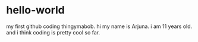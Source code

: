 # hello-world
my first github coding thingymabob. hi my name is Arjuna. i am 11 years old. and i think coding is pretty cool so far.
